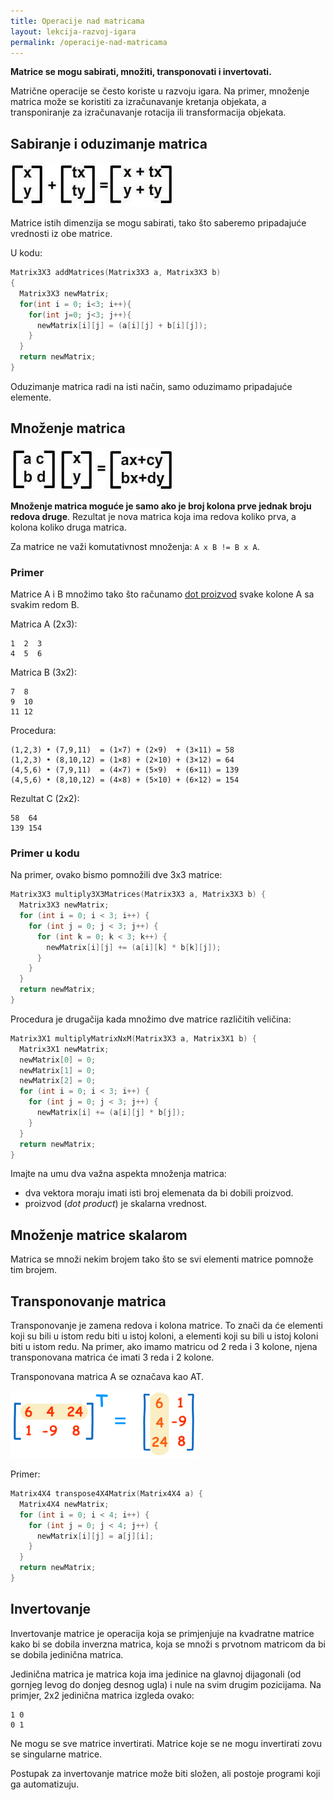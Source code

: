 ```yaml
---
title: Operacije nad matricama
layout: lekcija-razvoj-igara
permalink: /operacije-nad-matricama
---
```


**Matrice se mogu sabirati, množiti, transponovati i invertovati.**

Matrične operacije se često koriste u razvoju igara. Na primer, množenje matrica može se koristiti za izračunavanje kretanja objekata, a transponiranje za izračunavanje rotacija ili transformacija objekata.

## Sabiranje i oduzimanje matrica

![matrix_operations](/images/razvoj-igara/sabiranje.jpg)

Matrice istih dimenzija se mogu sabirati, tako što saberemo pripadajuće vrednosti iz obe matrice. 

U kodu:

```c
Matrix3X3 addMatrices(Matrix3X3 a, Matrix3X3 b)
{
  Matrix3X3 newMatrix;
  for(int i = 0; i<3; i++){
    for(int j=0; j<3; j++){
      newMatrix[i][j] = (a[i][j] + b[i][j]);
    }
  }
  return newMatrix;
}
```

Oduzimanje matrica radi na isti način, samo oduzimamo pripadajuće elemente.

## Množenje matrica

![mnozenje-matrica](/images/razvoj-igara/mnozenje.jpg)

**Množenje matrica moguće je samo ako je broj kolona prve jednak broju redova druge**. Rezultat je nova matrica koja ima redova koliko prva, a kolona koliko druga matrica.

Za matrice ne važi komutativnost množenja: `A x B != B x A`.

### Primer

Matrice A i B množimo tako što računamo [dot proizvod](/dot-proizvod) svake kolone A sa svakim redom B. 

<!-- tj. računamo skalarni proizvod svake kolone A i svakog reda B. -->

Matrica A (2x3):  
```
1  2  3  
4  5  6  
```

Matrica B (3x2):  
```
7  8  
9  10  
11 12  
```

Procedura: 
```
(1,2,3) • (7,9,11)  = (1×7) + (2×9)  + (3×11) = 58  
(1,2,3) • (8,10,12) = (1×8) + (2×10) + (3×12) = 64  
(4,5,6) • (7,9,11)  = (4×7) + (5×9)  + (6×11) = 139  
(4,5,6) • (8,10,12) = (4×8) + (5×10) + (6×12) = 154  
```

Rezultat C (2x2):  
```
58  64  
139 154  
```

### Primer u kodu

Na primer, ovako bismo pomnožili dve 3x3 matrice:

```cpp
Matrix3X3 multiply3X3Matrices(Matrix3X3 a, Matrix3X3 b) {
  Matrix3X3 newMatrix;
  for (int i = 0; i < 3; i++) {
    for (int j = 0; j < 3; j++) {
      for (int k = 0; k < 3; k++) {
        newMatrix[i][j] += (a[i][k] * b[k][j]);
      }
    }
  }
  return newMatrix;
}
```

Procedura je drugačija kada množimo dve matrice različitih veličina:

```cpp
Matrix3X1 multiplyMatrixNxM(Matrix3X3 a, Matrix3X1 b) {
  Matrix3X1 newMatrix;
  newMatrix[0] = 0;
  newMatrix[1] = 0;
  newMatrix[2] = 0;
  for (int i = 0; i < 3; i++) {
    for (int j = 0; j < 3; j++) {
      newMatrix[i] += (a[i][j] * b[j]);
    }
  }
  return newMatrix;
}
```

Imajte na umu dva važna aspekta množenja matrica:
* dva vektora moraju imati isti broj elemenata da bi dobili proizvod.
* proizvod (*dot product*) je skalarna vrednost.

## Množenje matrice skalarom

Matrica se množi nekim brojem tako što se svi elementi matrice pomnože tim brojem.

## Transponovanje matrica

Transponovanje je zamena redova i kolona matrice. To znači da će elementi koji su bili u istom redu biti u istoj koloni, a elementi koji su bili u istoj koloni biti u istom redu. Na primer, ako imamo matricu od 2 reda i 3 kolone, njena transponovana matrica će imati 3 reda i 2 kolone.

Transponovana matrica A se označava kao AT.

![matrix-transpose](/images/razvoj-igara/matrix-transpose.gif)

Primer:

```cpp
Matrix4X4 transpose4X4Matrix(Matrix4X4 a) {
  Matrix4X4 newMatrix;
  for (int i = 0; i < 4; i++) {
    for (int j = 0; j < 4; j++) {
      newMatrix[i][j] = a[j][i];
    }
  }
  return newMatrix;
}
```

## Invertovanje

Invertovanje matrice je operacija koja se primjenjuje na kvadratne matrice kako bi se dobila inverzna matrica, koja se množi s prvotnom matricom da bi se dobila jedinična matrica.

Jedinična matrica je matrica koja ima jedinice na glavnoj dijagonali (od gornjeg levog do donjeg desnog ugla) i nule na svim drugim pozicijama. Na primjer, 2x2 jedinična matrica izgleda ovako:

```
1 0
0 1
```

Ne mogu se sve matrice invertirati. Matrice koje se ne mogu invertirati zovu se singularne matrice.

Postupak za invertovanje matrice može biti složen, ali postoje programi koji ga automatizuju.
